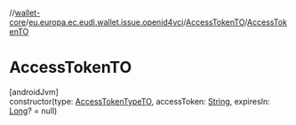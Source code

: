 //[wallet-core](../../../index.md)/[eu.europa.ec.eudi.wallet.issue.openid4vci](../index.md)/[AccessTokenTO](index.md)/[AccessTokenTO](-access-token-t-o.md)

# AccessTokenTO

[androidJvm]\
constructor(type: [AccessTokenTypeTO](../-access-token-type-t-o/index.md),
accessToken: [String](https://kotlinlang.org/api/latest/jvm/stdlib/kotlin/-string/index.html),
expiresIn: [Long](https://kotlinlang.org/api/latest/jvm/stdlib/kotlin/-long/index.html)? = null)
